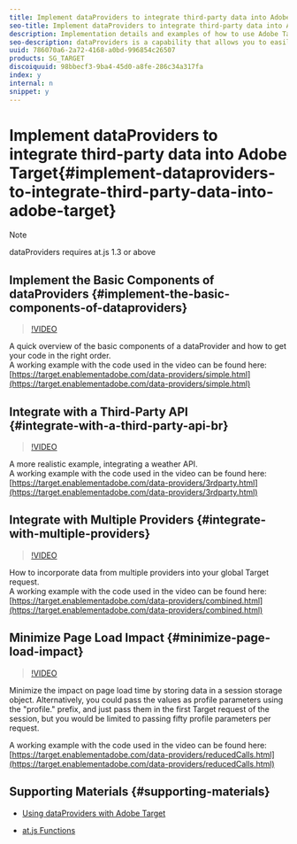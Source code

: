 ```yaml
---
title: Implement dataProviders to integrate third-party data into Adobe Target
seo-title: Implement dataProviders to integrate third-party data into Adobe Target
description: Implementation details and examples of how to use Adobe Target's dataProviders feature to retrieve data from third-party data providers and pass it in the Target request.
seo-description: dataProviders is a capability that allows you to easily pass data from 3rd parties to Target.  A third party could be a weather API, a DMP, or even your own web service.
uuid: 786070a6-2a72-4168-a0bd-996854c26507
products: SG_TARGET
discoiquuid: 98bbecf3-9ba4-45d0-a8fe-286c34a317fa
index: y
internal: n
snippet: y
---
```


# Implement dataProviders to integrate third-party data into Adobe Target{#implement-dataproviders-to-integrate-third-party-data-into-adobe-target}

>[!NOTE]
>
>dataProviders requires at.js 1.3 or above

## Implement the Basic Components of dataProviders {#implement-the-basic-components-of-dataproviders}

>[!VIDEO](https://video.tv.adobe.com/v/22348/?quality=12)

A quick overview of the basic components of a dataProvider and how to get your code in the right order.  
A working example with the code used in the video can be found here:   
[https://target.enablementadobe.com/data-providers/simple.html](https://target.enablementadobe.com/data-providers/simple.html)

## Integrate with a Third-Party API <br> {#integrate-with-a-third-party-api-br}

>[!VIDEO](https://video.tv.adobe.com/v/22345/)

A more realistic example, integrating a weather API.  
A working example with the code used in the video can be found here:   
[https://target.enablementadobe.com/data-providers/3rdparty.html](https://target.enablementadobe.com/data-providers/3rdparty.html)

## Integrate with Multiple Providers {#integrate-with-multiple-providers}

>[!VIDEO](https://video.tv.adobe.com/v/22346/)

How to incorporate data from multiple providers into your global Target request.  
A working example with the code used in the video can be found here:   
[https://target.enablementadobe.com/data-providers/combined.html](https://target.enablementadobe.com/data-providers/combined.html)

## Minimize Page Load Impact {#minimize-page-load-impact}

>[!VIDEO](https://video.tv.adobe.com/v/22347/)

Minimize the impact on page load time by storing data in a session storage object. Alternatively, you could pass the values as profile parameters using the "profile." prefix, and just pass them in the first Target request of the session, but you would be limited to passing fifty profile parameters per request.

A working example with the code used in the video can be found here: [https://target.enablementadobe.com/data-providers/reducedCalls.html](https://target.enablementadobe.com/data-providers/reducedCalls.html)

## Supporting Materials {#supporting-materials}

* [Using dataProviders with Adobe Target](../using/dataProviders-atjs-feature-video-use.md)  

* [at.js Functions](https://marketing.adobe.com/resources/help/en_US/target/ov2/cmp_at.js_Functions.html)

